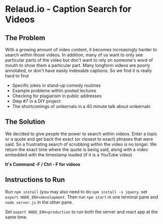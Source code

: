 # Relaud.io - Caption Search for Videos

## The Problem
With a growing amount of video content, it becomes increasingly harder to search within those videos. In addition, many of us want to only see particular parts of the video but don't want to rely on someone's word of mouth to show them a particular part. Many longform videos are poorly annotated, or don't have easily indexable captions. So we find it is really hard to find

- Specific jokes in stand-up comedy routines
- Example problems within posted lectures
- Checking for plagiarism in public addresses
- Step #7 in a DIY project
- The shortcomings of unikernals in a 40 minute talk about unikernals
 
## The Solution
We decided to give people the power to search within videos. Enter a topic or a quote and get back the exact (or closest to exact) phrases that were said. So a frustrating search of scrubbing within the video is no longer. We return the exact time where the quote is being said, along with a video embedded with the timestamp loaded (if it is a YouTube video)

**It's Command -F / Ctrl - F for videos**



## Instructions to Run

Run `npm install` (you may also need to do `npm install -s jquery`.  set `export NODE_ENV=development`. Then run `npm start` in one terminal pane and `node server.js` in the other pane.

Set `export NODE_ENV=production` to run both the server and react app at the same time.
